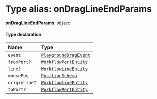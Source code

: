 # Type alias: onDragLineEndParams

**onDragLineEndParams**: `Object`

#### Type declaration

| Name | Type |
| :------ | :------ |
| `event` | [`PlaygroundDragEvent`](/en/auto-docs/free-layout-editor/interfaces/PlaygroundDragEvent.md) |
| `fromPort?` | [`WorkflowPortEntity`](/en/auto-docs/free-layout-editor/classes/WorkflowPortEntity.md) |
| `line?` | [`WorkflowLineEntity`](/en/auto-docs/free-layout-editor/classes/WorkflowLineEntity.md) |
| `mousePos` | [`PositionSchema`](/en/auto-docs/free-layout-editor/interfaces/PositionSchema.md) |
| `originLine?` | [`WorkflowLineEntity`](/en/auto-docs/free-layout-editor/classes/WorkflowLineEntity.md) |
| `toPort?` | [`WorkflowPortEntity`](/en/auto-docs/free-layout-editor/classes/WorkflowPortEntity.md) |
